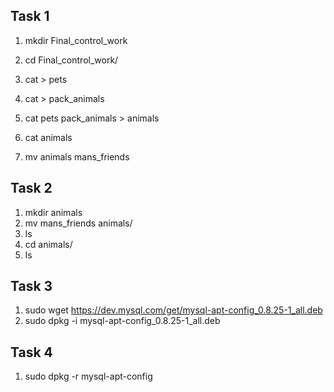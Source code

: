 ## Task 1
1. mkdir Final_control_work
2. cd Final_control_work/

3. cat > pets

4. cat > pack_animals

5. cat pets pack_animals > animals

6. cat animals

7. mv animals mans_friends

## Task 2
1. mkdir animals
2. mv mans_friends animals/
3. ls
4. cd animals/
5. ls   

## Task 3
1. sudo wget https://dev.mysql.com/get/mysql-apt-config_0.8.25-1_all.deb
2. sudo dpkg -i mysql-apt-config_0.8.25-1_all.deb 

## Task 4
1. sudo dpkg -r mysql-apt-config 
